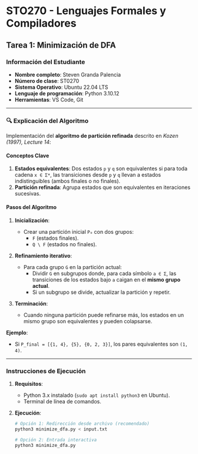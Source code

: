 # STO270 - Lenguajes Formales y Compiladores  
## Tarea 1: Minimización de DFA  

### Información del Estudiante  
- **Nombre completo**: Steven Granda Palencia  
- **Número de clase**: ST0270  
- **Sistema Operativo**: Ubuntu 22.04 LTS  
- **Lenguaje de programación**: Python 3.10.12  
- **Herramientas**: VS Code, Git  

---

### 🔍 Explicación del Algoritmo  
Implementación del **algoritmo de partición refinada** descrito en *Kozen (1997), Lecture 14*:  

#### **Conceptos Clave**  
1. **Estados equivalentes**: Dos estados `p` y `q` son equivalentes si para toda cadena `x ∈ Σ*`, las transiciones desde `p` y `q` llevan a estados indistinguibles (ambos finales o no finales).  
2. **Partición refinada**: Agrupa estados que son equivalentes en iteraciones sucesivas.  

#### **Pasos del Algoritmo**  
1. **Inicialización**:  
   - Crear una partición inicial `P₀` con dos grupos:  
     - `F` (estados finales).  
     - `Q \ F` (estados no finales).  

2. **Refinamiento iterativo**:  
   - Para cada grupo `G` en la partición actual:  
     - Dividir `G` en subgrupos donde, para cada símbolo `a ∈ Σ`, las transiciones de los estados bajo `a` caigan en el **mismo grupo actual**.  
     - Si un subgrupo se divide, actualizar la partición y repetir.  

3. **Terminación**:  
   - Cuando ninguna partición puede refinarse más, los estados en un mismo grupo son equivalentes y pueden colapsarse.  

**Ejemplo**:  
- Si `P_final = [{1, 4}, {5}, {0, 2, 3}]`, los pares equivalentes son `(1, 4)`.  

---

### Instrucciones de Ejecución  
1. **Requisitos**:  
   - Python 3.x instalado (`sudo apt install python3` en Ubuntu).  
   - Terminal de línea de comandos.  

2. **Ejecución**:  
   ```bash
   # Opción 1: Redirección desde archivo (recomendado)
   python3 minimize_dfa.py < input.txt

   # Opción 2: Entrada interactiva
   python3 minimize_dfa.py
